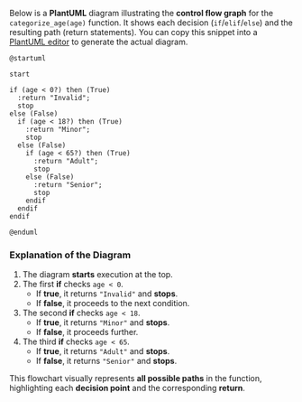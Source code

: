 Below is a **PlantUML** diagram illustrating the **control flow graph** for the `categorize_age(age)` function. It shows each decision (`if`/`elif`/`else`) and the resulting path (return statements). You can copy this snippet into a [PlantUML editor](https://plantuml.com/try) to generate the actual diagram.

```plantuml
@startuml

start

if (age < 0?) then (True)
  :return "Invalid";
  stop
else (False)
  if (age < 18?) then (True)
    :return "Minor";
    stop
  else (False)
    if (age < 65?) then (True)
      :return "Adult";
      stop
    else (False)
      :return "Senior";
      stop
    endif
  endif
endif

@enduml
```

### Explanation of the Diagram
1. The diagram **starts** execution at the top.  
2. The first **if** checks `age < 0`.  
   - If **true**, it returns `"Invalid"` and **stops**.  
   - If **false**, it proceeds to the next condition.  
3. The second **if** checks `age < 18`.  
   - If **true**, it returns `"Minor"` and **stops**.  
   - If **false**, it proceeds further.  
4. The third **if** checks `age < 65`.  
   - If **true**, it returns `"Adult"` and **stops**.  
   - If **false**, it returns `"Senior"` and **stops**.  

This flowchart visually represents **all possible paths** in the function, highlighting each **decision point** and the corresponding **return**.
